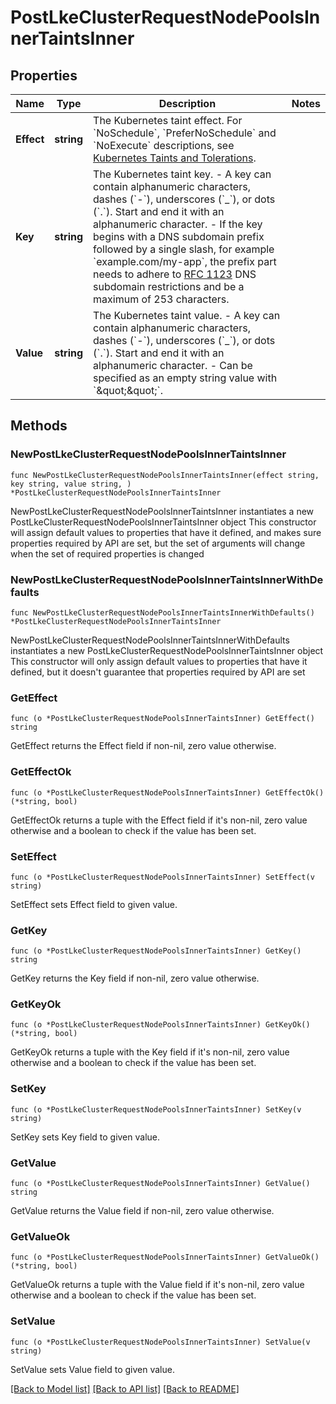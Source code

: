 # PostLkeClusterRequestNodePoolsInnerTaintsInner

## Properties

Name | Type | Description | Notes
------------ | ------------- | ------------- | -------------
**Effect** | **string** | The Kubernetes taint effect. For &#x60;NoSchedule&#x60;, &#x60;PreferNoSchedule&#x60; and &#x60;NoExecute&#x60; descriptions, see [Kubernetes Taints and Tolerations](https://kubernetes.io/docs/concepts/scheduling-eviction/taint-and-toleration/). | 
**Key** | **string** | The Kubernetes taint key.  - A key can contain alphanumeric characters, dashes (&#x60;-&#x60;), underscores (&#x60;_&#x60;), or dots (&#x60;.&#x60;). Start and end it with an alphanumeric character.  - If the key begins with a DNS subdomain prefix followed by a single slash, for example &#x60;example.com/my-app&#x60;, the prefix part needs to adhere to [RFC 1123](https://datatracker.ietf.org/doc/html/rfc1123) DNS subdomain restrictions and be a maximum of 253 characters. | 
**Value** | **string** | The Kubernetes taint value.  - A key can contain alphanumeric characters, dashes (&#x60;-&#x60;), underscores (&#x60;_&#x60;), or dots (&#x60;.&#x60;). Start and end it with an alphanumeric character.  - Can be specified as an empty string value with &#x60;\&quot;\&quot;&#x60;. | 

## Methods

### NewPostLkeClusterRequestNodePoolsInnerTaintsInner

`func NewPostLkeClusterRequestNodePoolsInnerTaintsInner(effect string, key string, value string, ) *PostLkeClusterRequestNodePoolsInnerTaintsInner`

NewPostLkeClusterRequestNodePoolsInnerTaintsInner instantiates a new PostLkeClusterRequestNodePoolsInnerTaintsInner object
This constructor will assign default values to properties that have it defined,
and makes sure properties required by API are set, but the set of arguments
will change when the set of required properties is changed

### NewPostLkeClusterRequestNodePoolsInnerTaintsInnerWithDefaults

`func NewPostLkeClusterRequestNodePoolsInnerTaintsInnerWithDefaults() *PostLkeClusterRequestNodePoolsInnerTaintsInner`

NewPostLkeClusterRequestNodePoolsInnerTaintsInnerWithDefaults instantiates a new PostLkeClusterRequestNodePoolsInnerTaintsInner object
This constructor will only assign default values to properties that have it defined,
but it doesn't guarantee that properties required by API are set

### GetEffect

`func (o *PostLkeClusterRequestNodePoolsInnerTaintsInner) GetEffect() string`

GetEffect returns the Effect field if non-nil, zero value otherwise.

### GetEffectOk

`func (o *PostLkeClusterRequestNodePoolsInnerTaintsInner) GetEffectOk() (*string, bool)`

GetEffectOk returns a tuple with the Effect field if it's non-nil, zero value otherwise
and a boolean to check if the value has been set.

### SetEffect

`func (o *PostLkeClusterRequestNodePoolsInnerTaintsInner) SetEffect(v string)`

SetEffect sets Effect field to given value.


### GetKey

`func (o *PostLkeClusterRequestNodePoolsInnerTaintsInner) GetKey() string`

GetKey returns the Key field if non-nil, zero value otherwise.

### GetKeyOk

`func (o *PostLkeClusterRequestNodePoolsInnerTaintsInner) GetKeyOk() (*string, bool)`

GetKeyOk returns a tuple with the Key field if it's non-nil, zero value otherwise
and a boolean to check if the value has been set.

### SetKey

`func (o *PostLkeClusterRequestNodePoolsInnerTaintsInner) SetKey(v string)`

SetKey sets Key field to given value.


### GetValue

`func (o *PostLkeClusterRequestNodePoolsInnerTaintsInner) GetValue() string`

GetValue returns the Value field if non-nil, zero value otherwise.

### GetValueOk

`func (o *PostLkeClusterRequestNodePoolsInnerTaintsInner) GetValueOk() (*string, bool)`

GetValueOk returns a tuple with the Value field if it's non-nil, zero value otherwise
and a boolean to check if the value has been set.

### SetValue

`func (o *PostLkeClusterRequestNodePoolsInnerTaintsInner) SetValue(v string)`

SetValue sets Value field to given value.



[[Back to Model list]](../README.md#documentation-for-models) [[Back to API list]](../README.md#documentation-for-api-endpoints) [[Back to README]](../README.md)


